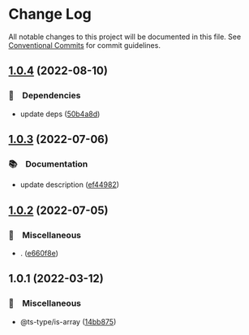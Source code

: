# Change Log

All notable changes to this project will be documented in this file.
See [Conventional Commits](https://conventionalcommits.org) for commit guidelines.

## [1.0.4](https://github.com/bluelovers/ws-ts-type/compare/@ts-type/is-array@1.0.3...@ts-type/is-array@1.0.4) (2022-08-10)


### 📌　Dependencies

* update deps ([50b4a8d](https://github.com/bluelovers/ws-ts-type/commit/50b4a8dab38d41ccf29b194be76f9fb5673f8162))





## [1.0.3](https://github.com/bluelovers/ws-ts-type/compare/@ts-type/is-array@1.0.2...@ts-type/is-array@1.0.3) (2022-07-06)


### 📚　Documentation

* update description ([ef44982](https://github.com/bluelovers/ws-ts-type/commit/ef4498286a43b0a07315eca093d60c4792379f29))





## [1.0.2](https://github.com/bluelovers/ws-ts-type/compare/@ts-type/is-array@1.0.1...@ts-type/is-array@1.0.2) (2022-07-05)


### 🔖　Miscellaneous

* . ([e660f8e](https://github.com/bluelovers/ws-ts-type/commit/e660f8e0b4e0afda0bfabfbcbe8e2c10b3e69a80))





## 1.0.1 (2022-03-12)


### 🔖　Miscellaneous

* @ts-type/is-array ([14bb875](https://github.com/bluelovers/ws-ts-type/commit/14bb87590963c65e673e8b443dcb1c0064468075))
